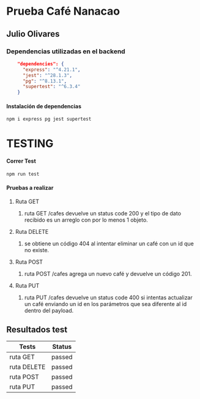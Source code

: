 # Prueba Café Nanacao
## Julio Olivares

### Dependencias utilizadas en el backend

```json
    "dependencies": {
      "express": "^4.21.1",
      "jest": "^28.1.3",
      "pg": "^8.13.1",
      "supertest": "^6.3.4"
    }
```

#### Instalación de dependencias

```bash
npm i express pg jest supertest
```

# TESTING

#### Correr Test
```bash
npm run test
```

#### Pruebas a realizar

1. Ruta GET
    1. ruta GET /cafes devuelve un status code 200 y el tipo de dato recibido es un arreglo con por lo menos 1 objeto.

2. Ruta DELETE
    1. se obtiene un código 404 al intentar eliminar un café con un id que no existe.

3. Ruta POST
    1. ruta POST /cafes agrega un nuevo café y devuelve un código 201.

4. Ruta PUT
    1. ruta PUT /cafes devuelve un status code 400 si intentas actualizar un café enviando un id en los parámetros que sea diferente al id dentro del payload.


## Resultados test

|    Tests     |   Status   |
| ------------ |:----------:|
| ruta GET     | passed     |
| ruta DELETE  | passed     |
| ruta POST    | passed     |
| ruta PUT     | passed     |


